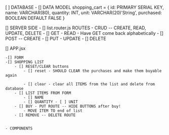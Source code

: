 [ ] DATABASE
    - [] DATA MODEL
        shopping_cart = {
            id: PRIMARY SERIAL KEY,
            name: VARCHAR(80),
            quantity: INT,
            unit: VARCHAR(20)'String',
            purchased: BOOLEAN DEFAULT FALSE
        }

[] SERVER SIDE
    - [] list.router.js ROUTES
        - CRUD -- CREATE, READ, UPDATE, DELETE
        - [] GET - READ
            - Have GET come back alphabetically
        - [] POST -- CREATE
        - [] PUT - UPDATE 
        - [] DELETE


[] APP.jsx

    -[] FORM
    -[] SHOPPING LIST 
        - [] RESET/CLEAR buttons
            - [] reset - SHOULD CLEAR the purchases and make them buyable again

            - [] clear - clear all ITEMS from the list and delete from database
        - [] LIST ITEMS FROM FORM
            - [] NAME
            - [] QUANTITY - [ ] UNIT
        - [] BUY - PUT ROUTE -- HIDE BUTTONS after buy!
            - MOVE ITEM TO end of list
        - [] REMOVE -- DELETE ROUTE


    - COMPONENTS
